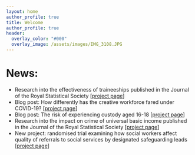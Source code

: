 ```yaml
---
layout: home
author_profile: true
title: Welcome
author_profile: true
header:
  overlay_color: "#000"
  overlay_image: /assets/images/IMG_3108.JPG
---
```

# News:
- Research into the effectiveness of traineeships published in the Journal of the Royal Statistical Society [[project page](evaluation-of-traineeships)]
- Blog post: How differently has the creative workforce fared under COVID-19? [[project page](covid-19-and-the-creative-workforce)]
- Blog post: The risk of experiencing custody aged 16-18 [[project page](education-youth-custody-and-employment)]
- Research into the impact on crime of universal basic income published in the Journal of the Royal Statistical Society [[project page](the-effect-of-basic-income-on-crime)]
- New project: randomised trial examining how social workers affect quality of referrals to social services by designated safeguarding leads [[project page](supervision-of-DSL-in-primary-schools)]
